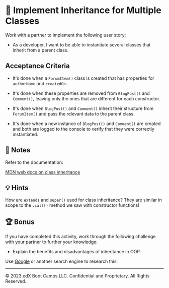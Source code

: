 # 📖 Implement Inheritance for Multiple Classes

Work with a partner to implement the following user story:

* As a developer, I want to be able to instantiate several classes that inherit from a parent class.

## Acceptance Criteria

* It's done when a `ForumItem()` class is created that has properties for `authorName` and `createdOn`.

* It's done when these properties are removed from `BlogPost()` and `Comment()`, leaving only the ones that are different for each constructor.

* It's done when `BlogPost()` and `Comment()` inherit their structure from `ForumItem()` and pass the relevant data to the parent class.

* It's done when a new instance of `BlogPost()` and `Comment()` are created and both are logged to the console to verify that they were correctly instantiated.

## 📝 Notes

Refer to the documentation: 

[MDN web docs on class inheritance](https://developer.mozilla.org/en-US/docs/Web/JavaScript/Reference/Classes#inheritance)

## 💡 Hints

How are `extends` and `super()` used for class inheritance? They are similar in scope to the `.call()` method we saw with constructor functions!

## 🏆 Bonus

If you have completed this activity, work through the following challenge with your partner to further your knowledge:

* Explain the benefits and disadvantages of inheritance in OOP.

Use [Google](https://www.google.com) or another search engine to research this.

---

© 2023 edX Boot Camps LLC. Confidential and Proprietary. All Rights Reserved.